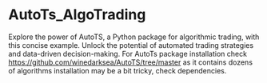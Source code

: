 # AutoTs_AlgoTrading
Explore the power of AutoTS, a Python package for algorithmic trading, with this concise example. Unlock the potential of automated trading strategies and data-driven decision-making. For AutoTs package installation check https://github.com/winedarksea/AutoTS/tree/master as it contains dozens of algorithms installation may be a bit tricky, check dependencies. 
